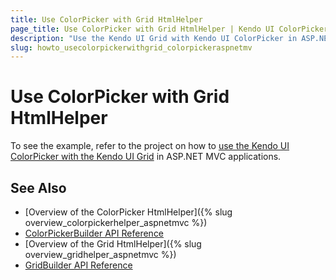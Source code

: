 ```yaml
---
title: Use ColorPicker with Grid HtmlHelper
page_title: Use ColorPicker with Grid HtmlHelper | Kendo UI ColorPicker HtmlHelper for ASP.NET MVC
description: "Use the Kendo UI Grid with Kendo UI ColorPicker in ASP.NET MVC applications."
slug: howto_usecolorpickerwithgrid_colorpickeraspnetmv
---
```


# Use ColorPicker with Grid HtmlHelper

To see the example, refer to the project on how to [use the Kendo UI ColorPicker with the Kendo UI Grid](https://github.com/telerik/ui-for-aspnet-mvc-examples/tree/master/grid/grid-contains-color-picker) in ASP.NET MVC applications.

## See Also

* [Overview of the ColorPicker HtmlHelper]({% slug overview_colorpickerhelper_aspnetmvc %})
* [ColorPickerBuilder API Reference](http://docs.telerik.com/aspnet-mvc/api/Kendo.Mvc.UI.Fluent/ColorPickerBuilder)
* [Overview of the Grid HtmlHelper]({% slug overview_gridhelper_aspnetmvc %})
* [GridBuilder API Reference](http://docs.telerik.com/aspnet-mvc/api/Kendo.Mvc.UI.Fluent/GridBuilder)
